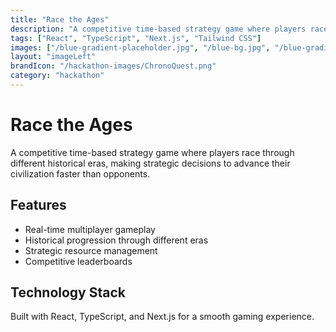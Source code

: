 ```yaml
---
title: "Race the Ages"
description: "A competitive time-based strategy game where players race through different historical eras."
tags: ["React", "TypeScript", "Next.js", "Tailwind CSS"]
images: ["/blue-gradient-placeholder.jpg", "/blue-bg.jpg", "/blue-gradient-placeholder.jpg"]
layout: "imageLeft"
brandIcon: "/hackathon-images/ChronoQuest.png"
category: "hackathon"
---
```


# Race the Ages

A competitive time-based strategy game where players race through different historical eras, making strategic decisions to advance their civilization faster than opponents.

## Features

- Real-time multiplayer gameplay
- Historical progression through different eras
- Strategic resource management
- Competitive leaderboards

## Technology Stack

Built with React, TypeScript, and Next.js for a smooth gaming experience.